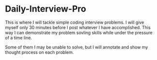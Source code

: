 # Daily-Interview-Pro
This is where I will tackle simple coding interview problems. I will give myself only 30 minutes before I post whatever I have accomplished. This way I can demonstrate my problem sovling skills while under the pressure of a time line.

Some of them I may be unable to solve, but I will annotate and show my thought process on each problem.
